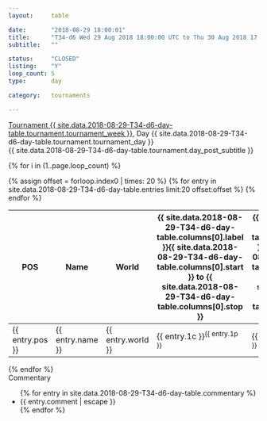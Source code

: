 ```yaml
---
layout: 	table

date: 		"2018-08-29 18:00:01"
title: 		"T34-d6 Wed 29 Aug 2018 18:00:00 UTC to Thu 30 Aug 2018 17:59:59 UTC"
subtitle: 	""

status:     "CLOSED"
listing:    "Y"
loop_count: 5
type:       day

category: 	tournaments

---
```

<div class="table_header">
    <span class="table_title">
        <a href="{{ site.data.2018-08-29-T34-d6-day-table.tournament.week_results_table_url }}">
        Tournament {{ site.data.2018-08-29-T34-d6-day-table.tournament.tournament_week }}</a>, Day {{ site.data.2018-08-29-T34-d6-day-table.tournament.tournament_day }}
    </span><br>
    <span class="table_subtitle">
        {{ site.data.2018-08-29-T34-d6-day-table.tournament.day_post_subtitle }}
    </span>  
</div>

{% for i in (1..page.loop_count) %}
<br>
<table class="day_table">
  <colgroup>
    <col style="width:18px">
    <col style="width:55px">
    <col style="width:55px">
    <col style="width:12px">
    <col style="width:12px">
    <col style="width:12px">
    <col style="width:12px">
    <col style="width:12px">
    <col style="width:12px">
    <col style="width:12px">
    <col style="width:12px">
    <col style="width:12px">
    <col style="width:12px">
    <col style="width:12px">
    <col style="width:12px">
    <col style="width:12px">
    <col style="width:12px">
    <col style="width:12px">
    <col style="width:12px">
    <col style="width:12px">
    <col style="width:12px">
    <col style="width:12px">
    <col style="width:12px">
    <col style="width:12px">
    <col style="width:12px">
    <col style="width:12px">
    <col style="width:12px">
    <col style="width:18px">
  </colgroup>  
  <thead>
    <tr>
        <th>POS</th>
        <th class="AlignLeft">Name</th>
        <th class="AlignLeft">World</th>
        <th><a class="hideDisplay">{{ site.data.2018-08-29-T34-d6-day-table.columns[0].label }}<span class="showDisplayOnHover">{{ site.data.2018-08-29-T34-d6-day-table.columns[0].start }} to {{ site.data.2018-08-29-T34-d6-day-table.columns[0].stop }}</span></a></th>
        <th><a class="hideDisplay">{{ site.data.2018-08-29-T34-d6-day-table.columns[1].label }}<span class="showDisplayOnHover">{{ site.data.2018-08-29-T34-d6-day-table.columns[1].start }} to {{ site.data.2018-08-29-T34-d6-day-table.columns[1].stop }}</span></a></th>
        <th><a class="hideDisplay">{{ site.data.2018-08-29-T34-d6-day-table.columns[2].label }}<span class="showDisplayOnHover">{{ site.data.2018-08-29-T34-d6-day-table.columns[2].start }} to {{ site.data.2018-08-29-T34-d6-day-table.columns[2].stop }}</span></a></th>
        <th><a class="hideDisplay">{{ site.data.2018-08-29-T34-d6-day-table.columns[3].label }}<span class="showDisplayOnHover">{{ site.data.2018-08-29-T34-d6-day-table.columns[3].start }} to {{ site.data.2018-08-29-T34-d6-day-table.columns[3].stop }}</span></a></th>
        <th><a class="hideDisplay">{{ site.data.2018-08-29-T34-d6-day-table.columns[4].label }}<span class="showDisplayOnHover">{{ site.data.2018-08-29-T34-d6-day-table.columns[4].start }} to {{ site.data.2018-08-29-T34-d6-day-table.columns[4].stop }}</span></a></th>
        <th><a class="hideDisplay">{{ site.data.2018-08-29-T34-d6-day-table.columns[5].label }}<span class="showDisplayOnHover">{{ site.data.2018-08-29-T34-d6-day-table.columns[5].start }} to {{ site.data.2018-08-29-T34-d6-day-table.columns[5].stop }}</span></a></th>
        <th><a class="hideDisplay">{{ site.data.2018-08-29-T34-d6-day-table.columns[6].label }}<span class="showDisplayOnHover">{{ site.data.2018-08-29-T34-d6-day-table.columns[6].start }} to {{ site.data.2018-08-29-T34-d6-day-table.columns[6].stop }}</span></a></th>
        <th><a class="hideDisplay">{{ site.data.2018-08-29-T34-d6-day-table.columns[7].label }}<span class="showDisplayOnHover">{{ site.data.2018-08-29-T34-d6-day-table.columns[7].start }} to {{ site.data.2018-08-29-T34-d6-day-table.columns[7].stop }}</span></a></th>
        <th><a class="hideDisplay">{{ site.data.2018-08-29-T34-d6-day-table.columns[8].label }}<span class="showDisplayOnHover">{{ site.data.2018-08-29-T34-d6-day-table.columns[8].start }} to {{ site.data.2018-08-29-T34-d6-day-table.columns[8].stop }}</span></a></th>
        <th><a class="hideDisplay">{{ site.data.2018-08-29-T34-d6-day-table.columns[9].label }}<span class="showDisplayOnHover">{{ site.data.2018-08-29-T34-d6-day-table.columns[9].start }} to {{ site.data.2018-08-29-T34-d6-day-table.columns[9].stop }}</span></a></th>
        <th><a class="hideDisplay">{{ site.data.2018-08-29-T34-d6-day-table.columns[10].label }}<span class="showDisplayOnHover">{{ site.data.2018-08-29-T34-d6-day-table.columns[10].start }} to {{ site.data.2018-08-29-T34-d6-day-table.columns[10].stop }}</span></a></th>
        <th><a class="hideDisplay">{{ site.data.2018-08-29-T34-d6-day-table.columns[11].label }}<span class="showDisplayOnHover">{{ site.data.2018-08-29-T34-d6-day-table.columns[11].start }} to {{ site.data.2018-08-29-T34-d6-day-table.columns[11].stop }}</span></a></th>
        <th><a class="hideDisplay">{{ site.data.2018-08-29-T34-d6-day-table.columns[12].label }}<span class="showDisplayOnHover">{{ site.data.2018-08-29-T34-d6-day-table.columns[12].start }} to {{ site.data.2018-08-29-T34-d6-day-table.columns[12].stop }}</span></a></th>
        <th><a class="hideDisplay">{{ site.data.2018-08-29-T34-d6-day-table.columns[13].label }}<span class="showDisplayOnHover">{{ site.data.2018-08-29-T34-d6-day-table.columns[13].start }} to {{ site.data.2018-08-29-T34-d6-day-table.columns[13].stop }}</span></a></th>
        <th><a class="hideDisplay">{{ site.data.2018-08-29-T34-d6-day-table.columns[14].label }}<span class="showDisplayOnHover">{{ site.data.2018-08-29-T34-d6-day-table.columns[14].start }} to {{ site.data.2018-08-29-T34-d6-day-table.columns[14].stop }}</span></a></th>
        <th><a class="hideDisplay">{{ site.data.2018-08-29-T34-d6-day-table.columns[15].label }}<span class="showDisplayOnHover">{{ site.data.2018-08-29-T34-d6-day-table.columns[15].start }} to {{ site.data.2018-08-29-T34-d6-day-table.columns[15].stop }}</span></a></th>
        <th><a class="hideDisplay">{{ site.data.2018-08-29-T34-d6-day-table.columns[16].label }}<span class="showDisplayOnHover">{{ site.data.2018-08-29-T34-d6-day-table.columns[16].start }} to {{ site.data.2018-08-29-T34-d6-day-table.columns[16].stop }}</span></a></th>
        <th><a class="hideDisplay">{{ site.data.2018-08-29-T34-d6-day-table.columns[17].label }}<span class="showDisplayOnHover">{{ site.data.2018-08-29-T34-d6-day-table.columns[17].start }} to {{ site.data.2018-08-29-T34-d6-day-table.columns[17].stop }}</span></a></th>
        <th><a class="hideDisplay">{{ site.data.2018-08-29-T34-d6-day-table.columns[18].label }}<span class="showDisplayOnHover">{{ site.data.2018-08-29-T34-d6-day-table.columns[18].start }} to {{ site.data.2018-08-29-T34-d6-day-table.columns[18].stop }}</span></a></th>
        <th><a class="hideDisplay">{{ site.data.2018-08-29-T34-d6-day-table.columns[19].label }}<span class="showDisplayOnHover">{{ site.data.2018-08-29-T34-d6-day-table.columns[19].start }} to {{ site.data.2018-08-29-T34-d6-day-table.columns[19].stop }}</span></a></th>
        <th><a class="hideDisplay">{{ site.data.2018-08-29-T34-d6-day-table.columns[20].label }}<span class="showDisplayOnHover">{{ site.data.2018-08-29-T34-d6-day-table.columns[20].start }} to {{ site.data.2018-08-29-T34-d6-day-table.columns[20].stop }}</span></a></th>
        <th><a class="hideDisplay">{{ site.data.2018-08-29-T34-d6-day-table.columns[21].label }}<span class="showDisplayOnHover">{{ site.data.2018-08-29-T34-d6-day-table.columns[21].start }} to {{ site.data.2018-08-29-T34-d6-day-table.columns[21].stop }}</span></a></th>
        <th><a class="hideDisplay">{{ site.data.2018-08-29-T34-d6-day-table.columns[22].label }}<span class="showDisplayOnHover">{{ site.data.2018-08-29-T34-d6-day-table.columns[22].start }} to {{ site.data.2018-08-29-T34-d6-day-table.columns[22].stop }}</span></a></th>
        <th><a class="hideDisplay">{{ site.data.2018-08-29-T34-d6-day-table.columns[23].label }}<span class="showDisplayOnHover">{{ site.data.2018-08-29-T34-d6-day-table.columns[23].start }} to {{ site.data.2018-08-29-T34-d6-day-table.columns[23].stop }}</span></a></th>
        <th>Total</th>
    </tr>
  </thead>
  {% assign offset = forloop.index0 | times: 20 %}
<tbody>
{% for entry in site.data.2018-08-29-T34-d6-day-table.entries limit:20 offset:offset %}
  <tr>
    <td class="pl{{ entry.pos }}">{{ entry.pos }}</td>
    <td class="AlignLeft">{{ entry.name }}</td>
    <td class="AlignLeft">{{ entry.world }}</td>
    <td class="pl{{ entry.1p }}">{{ entry.1c }}<sup>{{ entry.1p }}</sup></td>
    <td class="pl{{ entry.2p }}">{{ entry.2c }}<sup>{{ entry.2p }}</sup></td>
    <td class="pl{{ entry.3p }}">{{ entry.3c }}<sup>{{ entry.3p }}</sup></td>
    <td class="pl{{ entry.4p }}">{{ entry.4c }}<sup>{{ entry.4p }}</sup></td>
    <td class="pl{{ entry.5p }}">{{ entry.5c }}<sup>{{ entry.5p }}</sup></td>
    <td class="pl{{ entry.6p }}">{{ entry.6c }}<sup>{{ entry.6p }}</sup></td>
    <td class="pl{{ entry.7p }}">{{ entry.7c }}<sup>{{ entry.7p }}</sup></td>
    <td class="pl{{ entry.8p }}">{{ entry.8c }}<sup>{{ entry.8p }}</sup></td>
    <td class="pl{{ entry.9p }}">{{ entry.9c }}<sup>{{ entry.9p }}</sup></td>
    <td class="pl{{ entry.10p }}">{{ entry.10c }}<sup>{{ entry.10p }}</sup></td>
    <td class="pl{{ entry.11p }}">{{ entry.11c }}<sup>{{ entry.11p }}</sup></td>
    <td class="pl{{ entry.12p }}">{{ entry.12c }}<sup>{{ entry.12p }}</sup></td>
    <td class="pl{{ entry.13p }}">{{ entry.13c }}<sup>{{ entry.13p }}</sup></td>
    <td class="pl{{ entry.14p }}">{{ entry.14c }}<sup>{{ entry.14p }}</sup></td>
    <td class="pl{{ entry.15p }}">{{ entry.15c }}<sup>{{ entry.15p }}</sup></td>
    <td class="pl{{ entry.16p }}">{{ entry.16c }}<sup>{{ entry.16p }}</sup></td>
    <td class="pl{{ entry.17p }}">{{ entry.17c }}<sup>{{ entry.17p }}</sup></td>
    <td class="pl{{ entry.18p }}">{{ entry.18c }}<sup>{{ entry.18p }}</sup></td>
    <td class="pl{{ entry.19p }}">{{ entry.19c }}<sup>{{ entry.19p }}</sup></td>
    <td class="pl{{ entry.20p }}">{{ entry.20c }}<sup>{{ entry.20p }}</sup></td>
    <td class="pl{{ entry.21p }}">{{ entry.21c }}<sup>{{ entry.21p }}</sup></td>
    <td class="pl{{ entry.22p }}">{{ entry.22c }}<sup>{{ entry.22p }}</sup></td>
    <td class="pl{{ entry.23p }}">{{ entry.23c }}<sup>{{ entry.23p }}</sup></td>
    <td class="pl{{ entry.24p }}">{{ entry.24c }}<sup>{{ entry.24p }}</sup></td>
    <td>{{ entry.total }}</td>
  </tr>
{% endfor %}  
</tbody>
</table>
<div class="leaderboard"></div>
{% endfor %}

<div class="commentary">
  <span class="commentary_title">Commentary</span>
  <ul>
    {% for entry in site.data.2018-08-29-T34-d6-day-table.commentary %}
    <li class="commentary_list">{{ entry.comment | escape }}</li>
    {% endfor %}
  </ul>
</div>



